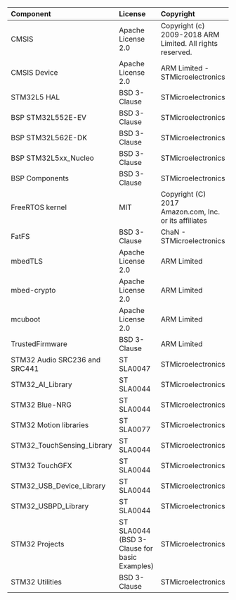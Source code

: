 | Component                       | License              | Copyright |
|:---------                       |:-------              |:----------|
| CMSIS                           | Apache License 2.0   | Copyright (c) 2009-2018 ARM Limited. All rights reserved. |
| CMSIS Device                    | Apache License 2.0   | ARM Limited - STMicroelectronics |
| STM32L5 HAL                     | BSD 3-Clause         | STMicroelectronics |
| BSP STM32L552E-EV               | BSD 3-Clause         | STMicroelectronics |
| BSP STM32L562E-DK               | BSD 3-Clause         | STMicroelectronics |
| BSP STM32L5xx_Nucleo            | BSD 3-Clause         | STMicroelectronics |
| BSP Components                  | BSD 3-Clause         | STMicroelectronics |
| FreeRTOS kernel                 | MIT                  | Copyright (C) 2017 Amazon.com, Inc. or its affiliates |
| FatFS                           | BSD 3-Clause         | ChaN - STMicroelectronics |
| mbedTLS                         | Apache License 2.0   | ARM Limited |
| mbed-crypto                     | Apache License 2.0   | ARM Limited |
| mcuboot                         | Apache License 2.0   | ARM Limited |
| TrustedFirmware                 | BSD 3-Clause         | ARM Limited |
| STM32 Audio SRC236 and SRC441   | ST SLA0047           | STMicroelectronics |
| STM32_AI_Library                | ST SLA0044           | STMicroelectronics |
| STM32 Blue-NRG                  | ST SLA0044           | STMicroelectronics |
| STM32 Motion libraries          | ST SLA0077           | STMicroelectronics |
| STM32_TouchSensing_Library      | ST SLA0044           | STMicroelectronics |
| STM32 TouchGFX                  | ST SLA0044           | STMicroelectronics |
| STM32_USB_Device_Library        | ST SLA0044           | STMicroelectronics |
| STM32_USBPD_Library             | ST SLA0044           | STMicroelectronics |
| STM32 Projects                  | ST SLA0044 (BSD 3-Clause for basic Examples) | STMicroelectronics |
| STM32 Utilities                 | BSD 3-Clause         | STMicroelectronics |